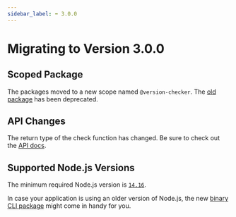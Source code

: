 ```yaml
---
sidebar_label: ➡️ 3.0.0
---
```


# Migrating to Version 3.0.0

## Scoped Package

The packages moved to a new scope named `@version-checker`. The [old package](https://www.npmjs.com/package/version-checker) has been deprecated.

## API Changes

The return type of the check function has changed. Be sure to check out the [API docs](../../api/).

## Supported Node.js Versions

The minimum required Node.js version is [`14.16`](https://nodejs.org/en/blog/release/v14.16.0/).

In case your application is using an older version of Node.js, the new [binary CLI package](../../cli/installation/#binary) might come in handy for you.
